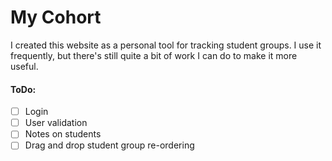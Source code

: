 # My Cohort

I created this website as a personal tool for tracking student groups. I use it frequently, but there's still quite a bit of work I can do to make it more useful.

#### ToDo:

- [ ] Login
- [ ] User validation
- [ ] Notes on students
- [ ] Drag and drop student group re-ordering